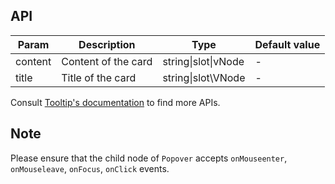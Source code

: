 
## API

| Param | Description | Type | Default value |
| ----- | ----------- | ---- | ------------- |
| content | Content of the card | string\|slot\|vNode | - |
| title | Title of the card | string\|slot\VNode | - |

Consult [Tooltip's documentation](/ant-design/components/tooltip/#API) to find more APIs.

## Note

Please ensure that the child node of `Popover` accepts `onMouseenter`, `onMouseleave`, `onFocus`, `onClick` events.
